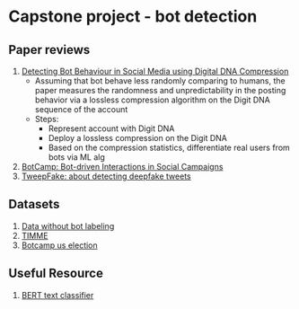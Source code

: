 # Capstone project - bot detection
## Paper reviews
1. [Detecting Bot Behaviour in Social Media using Digital DNA Compression](http://ceur-ws.org/Vol-2563/aics_35.pdf)
   - Assuming that bot behave less randomly comparing to humans, the paper measures the randomness and unpredictability in the posting behavior via a lossless compression algorithm on the Digit DNA sequence of the account
   - Steps:
      - Represent account with Digit DNA
      - Deploy a lossless compression on the Digit DNA
      - Based on the compression statistics, differentiate real users from bots via ML alg
2. [BotCamp: Bot-driven Interactions in Social Campaigns](https://www.cs.unm.edu/~nabuelrub/BotCamp/)
3. [TweepFake: about detecting deepfake tweets](https://arxiv.org/abs/2008.00036)
## Datasets
1. [Data without bot labeling](https://ucla.app.box.com/s/nk27vfb26jfhqrvyfv9e8m3dvbz11sq1)
2. [TIMME](https://github.com/PatriciaXiao/TIMME/tree/master/data/P_all)
3. [Botcamp us election](https://github.com/PatriciaXiao/TIMME/tree/master/data/P_all)
## Useful Resource
1. [BERT text classifier](https://github.com/PatriciaXiao/Transformers_Compare/tree/main/examples/classifier)
